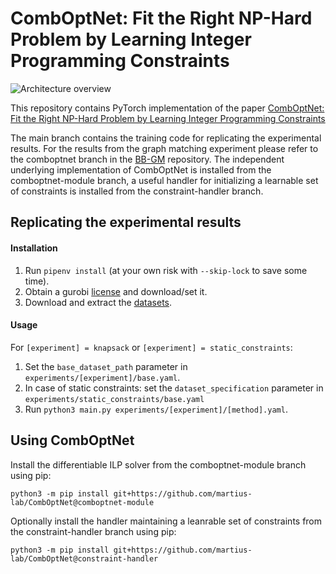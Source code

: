 # CombOptNet: Fit the Right NP-Hard Problem by Learning Integer Programming Constraints

![Architecture overview](media/arch_overview.png)


This repository contains PyTorch implementation of the paper
[CombOptNet: Fit the Right NP-Hard Problem by Learning Integer Programming Constraints](https://arxiv.org/abs/2105.02343)

The main branch contains the training code for replicating the experimental results.
For the results from the graph matching experiment please refer to the comboptnet branch in the 
[BB-GM](https://github.com/martius-lab/blackbox-deep-graph-matching) repository.
The independent underlying implementation of CombOptNet is installed from the comboptnet-module branch,
a useful handler for initializing a learnable set of constraints is installed from the constraint-handler branch.


## Replicating the experimental results
#### Installation
1) Run `pipenv install` (at your own risk with `--skip-lock` to save some time).
2) Obtain a gurobi [license](https://www.gurobi.com/documentation/9.1/quickstart_mac/obtaining_a_grb_license.html) and download/set it.
3) Download and extract the [datasets](https://edmond.mpdl.mpg.de/imeji/collection/Z_abYaB4ggQTS_G0?q=).

#### Usage
For `[experiment] = knapsack` or `[experiment] = static_constraints`:
1) Set the `base_dataset_path` parameter in `experiments/[experiment]/base.yaml`.
2) In case of static constraints: set the `dataset_specification` parameter in `experiments/static_constraints/base.yaml`
3) Run `python3 main.py experiments/[experiment]/[method].yaml`.


## Using CombOptNet
Install the differentiable ILP solver from the comboptnet-module branch using pip:

``python3 -m pip install git+https://github.com/martius-lab/CombOptNet@comboptnet-module``

Optionally install the handler maintaining a leanrable set of constraints from the constraint-handler branch using pip:

``python3 -m pip install git+https://github.com/martius-lab/CombOptNet@constraint-handler``